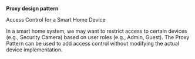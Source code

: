 **Proxy design pattern**

Access Control for a Smart Home Device

In a smart home system, we may want to restrict access to certain devices (e.g., Security Camera) based on user roles (e.g., Admin, Guest). The Proxy Pattern can be used to add access control without modifying the actual device implementation.